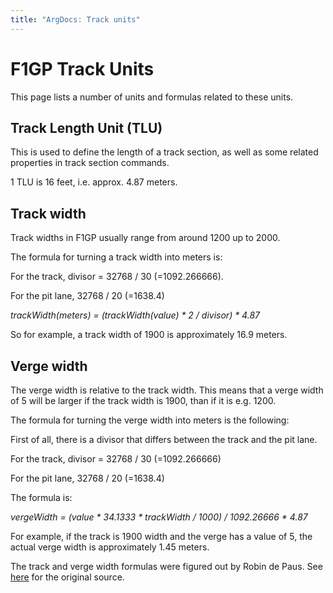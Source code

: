 ```yaml
---
title: "ArgDocs: Track units"
---
```


# F1GP Track Units

This page lists a number of units and formulas related to these units.


## Track Length Unit (TLU)

This is used to define the length of a track section, as well as some related properties
in track section commands.

1 TLU is 16 feet, i.e. approx. 4.87 meters.


## Track width

Track widths in F1GP usually range from around 1200 up to 2000.

The formula for turning a track width into meters is:

For the track, divisor = 32768 / 30 (=1092.266666).

For the pit lane, 32768 / 20 (=1638.4)

<em>trackWidth(meters) = (trackWidth(value) * 2 / divisor) * 4.87</em>

So for example, a track width of 1900 is approximately 16.9 meters.


## Verge width

The verge width is relative to the track width. This means that a verge width of 5 will be larger
if the track width is 1900, than if it is e.g. 1200.

The formula for turning the verge width into meters is the following:

First of all, there is a divisor that differs between the track and the pit lane.

For the track, divisor = 32768 / 30 (=1092.266666)

For the pit lane, 32768 / 20 (=1638.4)

The formula is:

<em>vergeWidth = (value * 34.1333 * trackWidth / 1000) / 1092.26666 * 4.87</em>

For example, if the track is 1900 width and the verge has a value of 5, the actual
verge width is approximately 1.45 meters.


The track and verge width formulas were figured out by Robin de Paus.
See <a href="http://www.grandprix2.de/Anleitung/tutus/Command_Lib/command_lib%20gp3%20gp2/cmdlib3a.htm">here</a> for
the original source.
